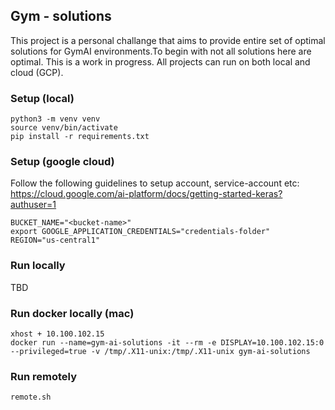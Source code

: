 ## Gym - solutions
This project is a personal challange that aims to provide entire set of optimal solutions for GymAI environments.To begin with not all solutions here are optimal. This is a work in progress.
All projects can run on both local and cloud (GCP).

### Setup (local)
```
python3 -m venv venv 
source venv/bin/activate
pip install -r requirements.txt
```

### Setup (google cloud)
Follow the following guidelines to setup account, service-account etc: https://cloud.google.com/ai-platform/docs/getting-started-keras?authuser=1

```
BUCKET_NAME="<bucket-name>"
export GOOGLE_APPLICATION_CREDENTIALS="credentials-folder"
REGION="us-central1"
```

### Run locally
TBD

### Run docker locally (mac)

```
xhost + 10.100.102.15
docker run --name=gym-ai-solutions -it --rm -e DISPLAY=10.100.102.15:0 --privileged=true -v /tmp/.X11-unix:/tmp/.X11-unix gym-ai-solutions
```

### Run remotely

```
remote.sh
```
